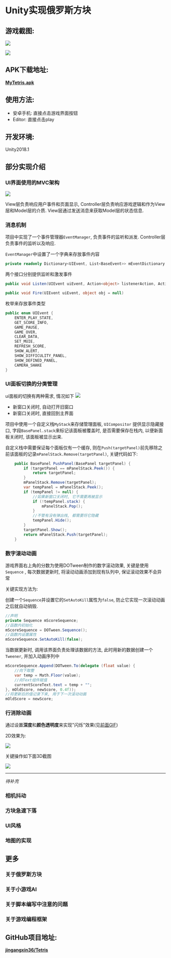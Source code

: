 

# Unity实现俄罗斯方块

## 游戏截图:

![](https://github.com/jingangxin36/Tetris/blob/master/Demo/Demo.gif)

![](https://github.com/jingangxin36/Tetris/blob/master/Demo/Demo1.gif)


## APK下载地址:

[**MyTetris.apk**](https://github.com/jingangxin36/Tetris/releases/download/V1.1/MyTetris.apk)

## 使用方法:

- 安卓手机: 直接点击游戏界面按钮
- Editor: 直接点击play

## 开发环境:

Unity2018.1

## 部分实现介绍

### UI界面使用的MVC架构

![](https://github.com/jingangxin36/Tetris/blob/master/Demo/MVC.jpg)

View层负责响应用户事件和页面显示, Controller层负责响应游戏逻辑和作为View层和Model层的介质. View层通过发送消息来获取Model层的状态信息.

### 消息机制

项目中实现了一个事件管理器`EventManager`, 负责事件的监听和派发.  Controller层负责事件的监听以及响应. 

`EventManager`中设置了一个字典来存放事件内容

```C#
private readonly Dictionary<UIEvent, List<BaseEvent>> mEventDictionary = new Dictionary<UIEvent, List<BaseEvent>>();
```

两个接口分别提供监听和激发事件

```C#
public void Listen(UIEvent uiEvent, Action<object> listenerAction, Action callerAction = null) 

public void Fire(UIEvent uiEvent, object obj = null) 
```

枚举来存放事件类型

```C#
public enum UIEvent {
    ENTER_PLAY_STATE,
    GET_SCORE_INFO,
    GAME_PAUSE,
    GAME_OVER,
    CLEAR_DATA,
    SET_MUIE,
    REFRESH_SCORE,
    SHOW_ALERT,
    SHOW_DIFFICULITY_PANEL,
    SHOW_DEFINED_PANEL,
    CAMERA_SHAKE
}
```

### UI面板切换的分类管理

ui面板的切换有两种需求, 情况如下
![](https://github.com/jingangxin36/Tetris/blob/master/Demo/面板管理.jpg)

- 新窗口关闭时, 自动打开旧窗口
- 新窗口关闭时, 直接回到主界面

项目中使用一个自定义栈`MyStack`来存储管理面板,  `UICompositor` 提供显示隐藏接口, 字段`BasePanel.stack`来标记该面板被覆盖时, 是否需要保存在栈内, 以便新面板关闭时, 该面板被显示出来.

自定义栈中需要保证每个面板仅有一个缓存, 则在`Push(targetPanel)`前先移除之前该面板的记录`mPanelStack.Remove(targetPanel)`, 关键代码如下:

```C#
    public BasePanel PushPanel(BasePanel targetPanel) {
        if (targetPanel == mPanelStack.Peek()) {
            return targetPanel;
        }
        mPanelStack.Remove(targetPanel);
        var tempPanel = mPanelStack.Peek();
        if (tempPanel != null) {
            //如果新窗口关闭时, 它不需要再被显示
            if (!tempPanel.stack) {
                mPanelStack.Pop();
            }
            //不管有没有弹出栈, 都需要将它隐藏
            tempPanel.Hide();
        }
        targetPanel.Show();
        return mPanelStack.Push(targetPanel);
    }

```



### 数字滚动动画

游戏界面右上角的分数为使用DOTween制作的数字滚动效果, 关键是使用`Sequence` , 每次数据更新时, 将滚动动画添加到现有队列中, 保证滚动效果不会异常

关键实现方法为:

创建一个`Sequence`并设置它的`SetAutoKill`属性为`false`, 防止它实现一次滚动动画之后就自动销毁.

```c#
//声明
private Sequence mScoreSequence;
//函数内初始化
mScoreSequence = DOTween.Sequence();
//函数内设置属性
mScoreSequence.SetAutoKill(false);
```

当数据更新时, 调用该界面负责处理该数据的方法, 此时用新的数据创建一个`Tweener`, 并加入动画序列中

```c#
mScoreSequence.Append(DOTween.To(delegate (float value) {
    //向下取整
    var temp = Math.Floor(value);
    //向Text组件赋值
    currentScoreText.text = temp + "";
}, mOldScore, newScore, 0.4f));
//将更新后的值记录下来, 用于下一次滚动动画
mOldScore = newScore;
```


### 行消除动画 

通过设置**深度**和**颜色透明度**来实现"闪烁"效果(见[前面GIF](https://github.com/jingangxin36/Tetris/blob/master/Demo/Demo.gif))

2D效果为:

![](https://github.com/jingangxin36/Tetris/blob/master/Demo/2D.jpg)

关键操作如下面3D截图

![](https://github.com/jingangxin36/Tetris/blob/master/Demo/3D.jpg)

---

*待补充* 

### 相机抖动 

### 方块急速下落 

### UI风格 

### 地图的实现 

## 更多

### 关于俄罗斯方块

### 关于小游戏AI

### 关于脚本编写中注意的问题

### 关于游戏编程框架


## GitHub项目地址:

[**jingangxin36/Tetris**](https://github.com/jingangxin36/Tetris)